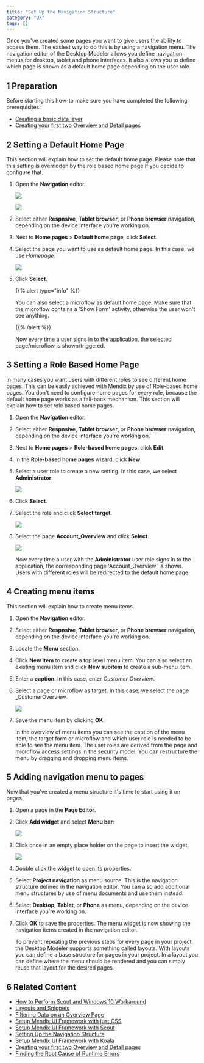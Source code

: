 ```yaml
---
title: "Set Up the Navigation Structure"
category: "UX"
tags: []
---
```

Once you've created some pages you want to give users the ability to access them. The easiest way to do this is by using a navigation menu. The navigation editor of the Desktop Modeler allows you define navigation menus for desktop, tablet and phone interfaces. It also allows you to define which page is shown as a default home page depending on the user role.

## 1 Preparation

Before starting this how-to make sure you have completed the following prerequisites:

*   [Creating a basic data layer](../data-models/create-a-basic-data-layer)
*   [Creating your first two Overview and Detail pages](create-your-first-two-overview-and-detail-pages)

## 2 Setting a Default Home Page

This section will explain how to set the default home page. Please note that this setting is overridden by the role based home page if you decide to configure that.

1.  Open the **Navigation** editor.

    ![](attachments/18448703/18581313.png)

    ![](attachments/18448703/18581311.png)

2.  Select either **Respnsive**, **Tablet browser**, or **Phone browser** navigation, depending on the device interface you're working on.
3.  Next to **Home pages** > **Default home page**, click **Select**.
4.  Select the page you want to use as default home page. In this case, we use _Homepage._

    ![](attachments/18448703/18581309.png)

5.  Click **Select**.

    {{% alert type="info" %}}

    You can also select a microflow as default home page. Make sure that the microflow contains a 'Show Form' activity, otherwise the user won't see anything.

    {{% /alert %}}

    Now every time a user signs in to the application, the selected page/microflow is shown/triggered.

## <a name="Setupthenavigationstructure-Settherolebasedhomepage" rel="nofollow"></a>3 Setting a Role Based Home Page

In many cases you want users with different roles to see different home pages. This can be easily achieved with Mendix by use of Role-based home pages. You don't need to configure home pages for every role, because the default home page works as a fall-back mechanism. This section will explain how to set role based home pages.

1.  Open the **Navigation** editor.
2.  Select either **Respnsive**, **Tablet browser**, or **Phone browser** navigation, depending on the device interface you're working on.
3.  Next to **Home pages** > **Role-based home pages**, click **Edit**.
4.  In the **Role-based home pages** wizard, click **New**.
5.  Select a user role to create a new setting. In this case, we select **Administrator**.

    ![](attachments/18448703/18581306.png)

6.  Click **Select**.
7.  Select the role and click **Select target**.

    ![](attachments/18448703/18581305.png)

8.  Select the page **Account_Overview** and click **Select**.

    ![](attachments/18448703/18581304.png)

    Now every time a user with the **Administrator** user role signs in to the application, the corresponding page 'Account_Overview' is shown. Users with different roles will be redirected to the default home page.

## <a name="Setupthenavigationstructure-Createmenuitems" rel="nofollow"></a>4 Creating menu items

This section will explain how to create menu items.

1.  Open the **Navigation** editor.
2.  Select either **Respnsive**, **Tablet browser**, or **Phone browser** navigation, depending on the device interface you're working on.
3.  Locate the **Menu** section.
4.  Click **New item** to create a top level menu item. You can also select an existing menu item and click **New subitem** to create a sub-menu item.
5.  Enter a **caption**. In this case, enter _Customer Overview_.
6.  Select a page or microflow as target. In this case, we select the page _CustomerOverview.

    ![](attachments/18448703/18581302.png)

7.  Save the menu item by clicking **OK**.

    In the overview of menu items you can see the caption of the menu item, the target form or microflow and which user role is needed to be able to see the menu item. The user roles are derived from the page and microflow access settings in the security model. You can restructure the menu by dragging and dropping menu items.

## <a name="Setupthenavigationstructure-Addnavigationmenutopages" rel="nofollow"></a>5 Adding navigation menu to pages

Now that you've created a menu structure it's time to start using it on pages.

1.  Open a page in the **Page Editor**.
2.  Click **Add widget** and select **Menu bar**:

    ![](attachments/18448703/18581316.png)

3.  Click once in an empty place holder on the page to insert the widget.

    ![](attachments/18448703/18581315.png)

4.  Double click the widget to open its properties.
5.  Select **Project navigation** as menu source. This is the navigation structure defined in the navigation editor. You can also add additional menu structures by use of menu documents and use them instead.
6.  Select **Desktop**, **Tablet**, or **Phone** as menu, depending on the device interface you're working on.
7.  Click **OK** to save the properties. The menu widget is now showing the navigation items created in the navigation editor.

    To prevent repeating the previous steps for every page in your project, the Desktop Modeler supports something called layouts. With layouts you can define a base structure for pages in your project. In a layout you can define where the menu should be rendered and you can simply reuse that layout for the desired pages.

## 6 Related Content

*   [How to Perform Scout and Windows 10 Workaround](perform-scout-and-windows-10-workaround)
*   [Layouts and Snippets](layouts-and-snippets)
*   [Filtering Data on an Overview Page](filtering-data-on-an-overview-page)
*   [Setup Mendix UI Framework with just CSS](setup-mendix-ui-framework-with-just-css)
*   [Setup Mendix UI Framework with Scout](setup-mendix-ui-framework-with-scout)
*   [Setting Up the Navigation Structure](setting-up-the-navigation-structure)
*   [Setup Mendix UI Framework with Koala](setup-mendix-ui-framework-with-koala)
*   [Creating your first two Overview and Detail pages](create-your-first-two-overview-and-detail-pages)
*   [Finding the Root Cause of Runtime Errors](../monitoring-troubleshooting/finding-the-root-cause-of-runtime-errors)
